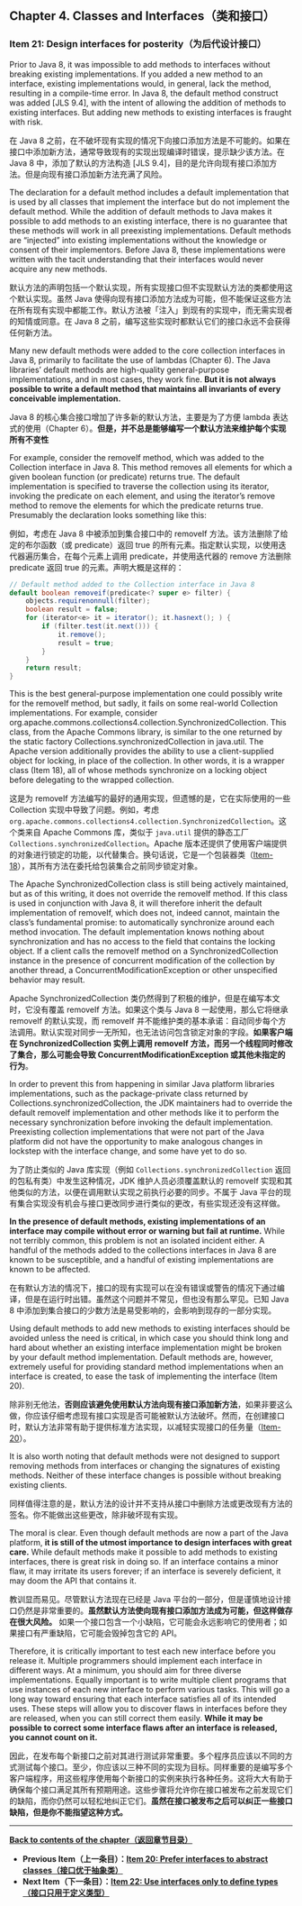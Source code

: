 ## Chapter 4. Classes and Interfaces（类和接口）

### Item 21: Design interfaces for posterity（为后代设计接口）

Prior to Java 8, it was impossible to add methods to interfaces without breaking existing implementations. If you added a new method to an interface, existing implementations would, in general, lack the method, resulting in a compile-time error. In Java 8, the default method construct was added [JLS 9.4], with the intent of allowing the addition of methods to existing interfaces. But adding new methods to existing interfaces is fraught with risk.

在 Java 8 之前，在不破坏现有实现的情况下向接口添加方法是不可能的。如果在接口中添加新方法，通常导致现有的实现出现编译时错误，提示缺少该方法。在 Java 8 中，添加了默认的方法构造 [JLS 9.4]，目的是允许向现有接口添加方法。但是向现有接口添加新方法充满了风险。

The declaration for a default method includes a default implementation that is used by all classes that implement the interface but do not implement the default method. While the addition of default methods to Java makes it possible to add methods to an existing interface, there is no guarantee that these methods will work in all preexisting implementations. Default methods are “injected” into existing implementations without the knowledge or consent of their implementors. Before Java 8, these implementations were written with the tacit understanding that their interfaces would never acquire any new methods.

默认方法的声明包括一个默认实现，所有实现接口但不实现默认方法的类都使用这个默认实现。虽然 Java 使得向现有接口添加方法成为可能，但不能保证这些方法在所有现有实现中都能工作。默认方法被「注入」到现有的实现中，而无需实现者的知情或同意。在 Java 8 之前，编写这些实现时都默认它们的接口永远不会获得任何新方法。

Many new default methods were added to the core collection interfaces in Java 8, primarily to facilitate the use of lambdas (Chapter 6). The Java libraries’ default methods are high-quality general-purpose implementations, and in most cases, they work fine. **But it is not always possible to write a default method that maintains all invariants of every conceivable implementation.**

Java 8 的核心集合接口增加了许多新的默认方法，主要是为了方便 lambda 表达式的使用（Chapter 6）。**但是，并不总是能够编写一个默认方法来维护每个实现所有不变性**

For example, consider the removeIf method, which was added to the Collection interface in Java 8. This method removes all elements for which a given boolean function (or predicate) returns true. The default implementation is specified to traverse the collection using its iterator, invoking the predicate on each element, and using the iterator’s remove method to remove the elements for which the predicate returns true. Presumably the declaration looks something like this:

例如，考虑在 Java 8 中被添加到集合接口中的 removeIf 方法。该方法删除了给定的布尔函数（或 predicate）返回 true 的所有元素。指定默认实现，以使用迭代器遍历集合，在每个元素上调用 predicate，并使用迭代器的 remove 方法删除 predicate 返回 true 的元素。声明大概是这样的：

```java
// Default method added to the Collection interface in Java 8
default boolean removeif(predicate<? super e> filter) {
    objects.requirenonnull(filter);
    boolean result = false;
    for (iterator<e> it = iterator(); it.hasnext(); ) {
        if (filter.test(it.next())) {
            it.remove();
            result = true;
        }
    }
    return result;
}
```

This is the best general-purpose implementation one could possibly write for the removeIf method, but sadly, it fails on some real-world Collection implementations. For example, consider org.apache.commons.collections4.collection.SynchronizedCollection. This class, from the Apache Commons library, is similar to the one returned by the static factory Collections.synchronizedCollection in java.util. The Apache version additionally provides the ability to use a client-supplied object for locking, in place of the collection. In other words, it is a wrapper class (Item 18), all of whose methods synchronize on a locking object before delegating to the wrapped collection.

这是为 removeIf 方法编写的最好的通用实现，但遗憾的是，它在实际使用的一些 Collection 实现中导致了问题。例如，考虑 `org.apache.commons.collections4.collection.SynchronizedCollection`。这个类来自 Apache Commons 库，类似于 `java.util` 提供的静态工厂`Collections.synchronizedCollection`。Apache 版本还提供了使用客户端提供的对象进行锁定的功能，以代替集合。换句话说，它是一个包装器类（[Item-18](/Chapter-4/Chapter-4-Item-18-Favor-composition-over-inheritance.md)），其所有方法在委托给包装集合之前同步锁定对象。

The Apache SynchronizedCollection class is still being actively maintained, but as of this writing, it does not override the removeIf method. If this class is used in conjunction with Java 8, it will therefore inherit the default implementation of removeIf, which does not, indeed cannot, maintain the class’s fundamental promise: to automatically synchronize around each method invocation. The default implementation knows nothing about synchronization and has no access to the field that contains the locking object. If a client calls the removeIf method on a SynchronizedCollection instance in the presence of concurrent modification of the collection by another thread, a ConcurrentModificationException or other unspecified behavior may result.

Apache SynchronizedCollection 类仍然得到了积极的维护，但是在编写本文时，它没有覆盖 removeIf 方法。如果这个类与 Java 8 一起使用，那么它将继承 removeIf 的默认实现，而 removeIf 并不能维护类的基本承诺：自动同步每个方法调用。默认实现对同步一无所知，也无法访问包含锁定对象的字段。**如果客户端在 SynchronizedCollection 实例上调用 removeIf 方法，而另一个线程同时修改了集合，那么可能会导致 ConcurrentModificationException 或其他未指定的行为**。

In order to prevent this from happening in similar Java platform libraries implementations, such as the package-private class returned by Collections.synchronizedCollection, the JDK maintainers had to override the default removeIf implementation and other methods like it to perform the necessary synchronization before invoking the default implementation. Preexisting collection implementations that were not part of the Java platform did not have the opportunity to make analogous changes in lockstep with the interface change, and some have yet to do so.

为了防止类似的 Java 库实现（例如 `Collections.synchronizedCollection` 返回的包私有类）中发生这种情况，JDK 维护人员必须覆盖默认的 removeIf 实现和其他类似的方法，以便在调用默认实现之前执行必要的同步。不属于 Java 平台的现有集合实现没有机会与接口更改同步进行类似的更改，有些实现还没有这样做。

**In the presence of default methods, existing implementations of an interface may compile without error or warning but fail at runtime.** While not terribly common, this problem is not an isolated incident either. A handful of the methods added to the collections interfaces in Java 8 are known to be susceptible, and a handful of existing implementations are known to be affected.

在有默认方法的情况下，接口的现有实现可以在没有错误或警告的情况下通过编译，但是在运行时出错。虽然这个问题并不常见，但也没有那么罕见。已知 Java 8 中添加到集合接口的少数方法是易受影响的，会影响到现存的一部分实现。

Using default methods to add new methods to existing interfaces should be avoided unless the need is critical, in which case you should think long and hard about whether an existing interface implementation might be broken by your default method implementation. Default methods are, however, extremely useful for providing standard method implementations when an interface is created, to ease the task of implementing the interface (Item 20).

除非别无他法，**否则应该避免使用默认方法向现有接口添加新方法**，如果非要这么做，你应该仔细考虑现有接口实现是否可能被默认方法破坏。然而，在创建接口时，默认方法非常有助于提供标准方法实现，以减轻实现接口的任务量（[Item-20](/Chapter-4/Chapter-4-Item-20-Prefer-interfaces-to-abstract-classes.md)）。

It is also worth noting that default methods were not designed to support removing methods from interfaces or changing the signatures of existing methods. Neither of these interface changes is possible without breaking existing clients.

同样值得注意的是，默认方法的设计并不支持从接口中删除方法或更改现有方法的签名。你不能做出这些更改，除非破坏现有实现。

The moral is clear. Even though default methods are now a part of the Java platform, **it is still of the utmost importance to design interfaces with great care.** While default methods make it possible to add methods to existing interfaces, there is great risk in doing so. If an interface contains a minor flaw, it may irritate its users forever; if an interface is severely deficient, it may doom the API that contains it.

教训显而易见。尽管默认方法现在已经是 Java 平台的一部分，但是谨慎地设计接口仍然是非常重要的。**虽然默认方法使向现有接口添加方法成为可能，但这样做存在很大风险。** 如果一个接口包含一个小缺陷，它可能会永远影响它的使用者；如果接口有严重缺陷，它可能会毁掉包含它的 API。

Therefore, it is critically important to test each new interface before you release it. Multiple programmers should implement each interface in different ways. At a minimum, you should aim for three diverse implementations. Equally important is to write multiple client programs that use instances of each new interface to perform various tasks. This will go a long way toward ensuring that each interface satisfies all of its intended uses. These steps will allow you to discover flaws in interfaces before they are released, when you can still correct them easily. **While it may be possible to correct some interface flaws after an interface is released, you cannot count on it.**

因此，在发布每个新接口之前对其进行测试非常重要。多个程序员应该以不同的方式测试每个接口。至少，你应该以三种不同的实现为目标。同样重要的是编写多个客户端程序，用这些程序使用每个新接口的实例来执行各种任务。这将大大有助于确保每个接口满足其所有预期用途。这些步骤将允许你在接口被发布之前发现它们的缺陷，而你仍然可以轻松地纠正它们。**虽然在接口被发布之后可以纠正一些接口缺陷，但是你不能指望这种方式。**

---

**[Back to contents of the chapter（返回章节目录）](/Chapter-4/Chapter-4-Introduction.md)**

- **Previous Item（上一条目）：[Item 20: Prefer interfaces to abstract classes（接口优于抽象类）](/Chapter-4/Chapter-4-Item-20-Prefer-interfaces-to-abstract-classes.md)**
- **Next Item（下一条目）：[Item 22: Use interfaces only to define types（接口只用于定义类型）](/Chapter-4/Chapter-4-Item-22-Use-interfaces-only-to-define-types.md)**
